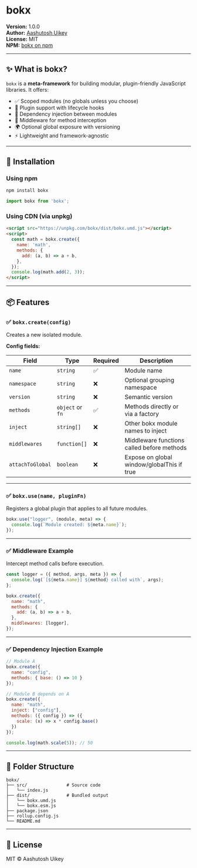 # bokx

**Version:** 1.0.0  
**Author:** [Aashutosh Uikey](https://github.com/aashureal)  
**License:** MIT  
**NPM:** [bokx on npm](https://www.npmjs.com/package/bokx)

---

## ✨ What is bokx?

`bokx` is a **meta-framework** for building modular, plugin-friendly JavaScript libraries. It offers:

- ✅ Scoped modules (no globals unless you choose)
- 🔌 Plugin support with lifecycle hooks
- 💉 Dependency injection between modules
- 🧩 Middleware for method interception
- 🌍 Optional global exposure with versioning
- ⚡ Lightweight and framework-agnostic

---

## 🚀 Installation

### Using npm

```bash
npm install bokx
```

```js
import bokx from 'bokx';
```

### Using CDN (via unpkg)

```html
<script src="https://unpkg.com/bokx/dist/bokx.umd.js"></script>
<script>
  const math = bokx.create({
    name: 'math',
    methods: {
      add: (a, b) => a + b,
    },
  });
  console.log(math.add(2, 3));
</script>
```

---

## 📦 Features

### ✅ `bokx.create(config)`
Creates a new isolated module.

**Config fields:**

| Field            | Type               | Required | Description                                   |
|------------------|--------------------|----------|-----------------------------------------------|
| `name`           | `string`           | ✅       | Module name                                   |
| `namespace`      | `string`           | ❌       | Optional grouping namespace                   |
| `version`        | `string`           | ❌       | Semantic version                              |
| `methods`        | `object` or `fn`   | ✅       | Methods directly or via a factory             |
| `inject`         | `string[]`         | ❌       | Other bokx module names to inject             |
| `middlewares`    | `function[]`       | ❌       | Middleware functions called before methods    |
| `attachToGlobal` | `boolean`          | ❌       | Expose on global window/globalThis if true   |

---

### ✅ `bokx.use(name, pluginFn)`
Registers a global plugin that applies to all future modules.

```js
bokx.use("logger", (module, meta) => {
  console.log(`Module created: ${meta.name}`);
});
```

---

### ✅ Middleware Example
Intercept method calls before execution.

```js
const logger = ({ method, args, meta }) => {
  console.log(`[${meta.name}] ${method} called with`, args);
};

bokx.create({
  name: "math",
  methods: {
    add: (a, b) => a + b,
  },
  middlewares: [logger],
});
```

---

### ✅ Dependency Injection Example

```js
// Module A
bokx.create({
  name: "config",
  methods: { base: () => 10 }
});

// Module B depends on A
bokx.create({
  name: "math",
  inject: ["config"],
  methods: ({ config }) => ({
    scale: (x) => x * config.base()
  })
});

console.log(math.scale(5)); // 50
```

---

## 🔧 Folder Structure

```
bokx/
├── src/               # Source code
│   └── index.js
├── dist/              # Bundled output
│   └── bokx.umd.js
│   └── bokx.esm.js
├── package.json
├── rollup.config.js
└── README.md
```

---

## 📄 License

MIT © Aashutosh Uikey

<!-- ---

## 🙋 Feedback or Questions?

- Open an issue: [GitHub Issues](https://github.com/aashureal/bokx/issues)
- Reach out on social or contribute directly! -->
